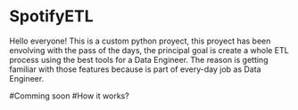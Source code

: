 # SpotifyETL

Hello everyone!
This is a custom python proyect, this proyect has been envolving with the pass of the days, the principal goal is create a whole ETL process using the best tools for a Data Engineer. The reason is getting familiar with those features because is part of every-day job as Data Engineer.

#Comming soon
#How it works?
